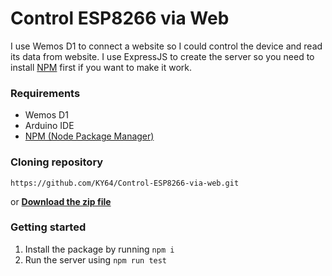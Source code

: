 #  Control ESP8266 via Web
I use Wemos D1 to connect a website so I could control the device and read its data from website. I use ExpressJS to create the server so you need to install [NPM](https://nodejs.org/en/) first if you want to make it work.

### Requirements
*	Wemos D1
*	Arduino IDE
*	[NPM (Node Package Manager)](https://nodejs.org/en/)

###  Cloning repository

```https://github.com/KY64/Control-ESP8266-via-web.git```

or **[Download the zip file](https://github.com/KY64/Control-ESP8266-via-web/archive/master.zip)**
###  Getting started
1.	Install the package by running `npm i`
2.	Run the server using `npm run test`